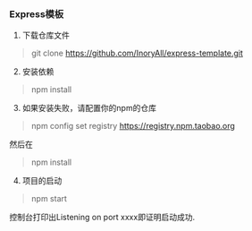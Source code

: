 ### Express模板
1. 下载仓库文件
> git clone https://github.com/InoryAll/express-template.git
> 
2. 安装依赖
> npm install 
>
3. 如果安装失败，请配置你的npm的仓库
> npm config set registry https://registry.npm.taobao.org
> 
然后在
>
> npm install
4. 项目的启动
> npm start
>
控制台打印出Listening on port xxxx即证明启动成功.